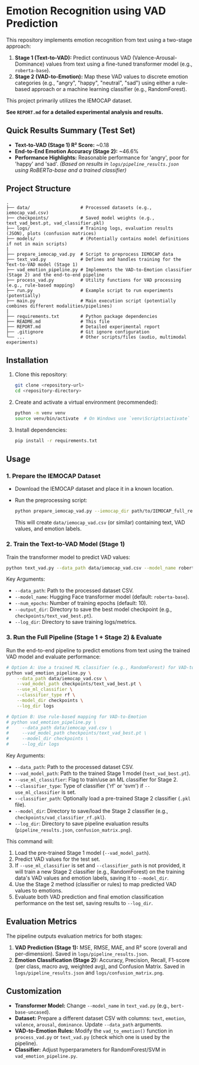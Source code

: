 # Emotion Recognition using VAD Prediction

This repository implements emotion recognition from text using a two-stage approach:

1.  **Stage 1 (Text-to-VAD):** Predict continuous VAD (Valence-Arousal-Dominance) values from text using a fine-tuned transformer model (e.g., `roberta-base`).
2.  **Stage 2 (VAD-to-Emotion):** Map these VAD values to discrete emotion categories (e.g., "angry", "happy", "neutral", "sad") using either a rule-based approach or a machine learning classifier (e.g., RandomForest).

This project primarily utilizes the IEMOCAP dataset.

**See `REPORT.md` for a detailed experimental analysis and results.**

## Quick Results Summary (Test Set)

*   **Text-to-VAD (Stage 1) R² Score:** ~0.18
*   **End-to-End Emotion Accuracy (Stage 2):** ~46.6%
*   **Performance Highlights:** Reasonable performance for 'angry', poor for 'happy' and 'sad'.
*(Based on results in `logs/pipeline_results.json` using RoBERTa-base and a trained classifier)*

## Project Structure

```
.
├── data/                   # Processed datasets (e.g., iemocap_vad.csv)
├── checkpoints/            # Saved model weights (e.g., text_vad_best.pt, vad_classifier.pkl)
├── logs/                   # Training logs, evaluation results (JSON), plots (confusion matrices)
├── models/                 # (Potentially contains model definitions if not in main scripts)
|
├── prepare_iemocap_vad.py  # Script to preprocess IEMOCAP data
├── text_vad.py             # Defines and handles training for the Text-to-VAD model (Stage 1)
├── vad_emotion_pipeline.py # Implements the VAD-to-Emotion classifier (Stage 2) and the end-to-end pipeline
├── process_vad.py          # Utility functions for VAD processing (e.g., rule-based mapping)
├── run.py                  # Example script to run experiments (potentially)
├── main.py                 # Main execution script (potentially combines different modalities/pipelines)
|
├── requirements.txt        # Python package dependencies
├── README.md               # This file
├── REPORT.md               # Detailed experimental report
├── .gitignore              # Git ignore configuration
└── ...                     # Other scripts/files (audio, multimodal experiments)
```

## Installation

1.  Clone this repository:
    ```bash
    git clone <repository-url>
    cd <repository-directory>
    ```
2.  Create and activate a virtual environment (recommended):
    ```bash
    python -m venv venv
    source venv/bin/activate  # On Windows use `venv\Scripts\activate`
    ```
3.  Install dependencies:
    ```bash
    pip install -r requirements.txt
    ```

## Usage

### 1. Prepare the IEMOCAP Dataset

*   Download the IEMOCAP dataset and place it in a known location.
*   Run the preprocessing script:

    ```bash
    python prepare_iemocap_vad.py --iemocap_dir path/to/IEMOCAP_full_release --output_dir data
    ```
    This will create `data/iemocap_vad.csv` (or similar) containing text, VAD values, and emotion labels.

### 2. Train the Text-to-VAD Model (Stage 1)

Train the transformer model to predict VAD values:

```bash
python text_vad.py --data_path data/iemocap_vad.csv --model_name roberta-base --num_epochs 10 --output_dir checkpoints --log_dir logs
```

Key Arguments:
*   `--data_path`: Path to the processed dataset CSV.
*   `--model_name`: Hugging Face transformer model (default: `roberta-base`).
*   `--num_epochs`: Number of training epochs (default: 10).
*   `--output_dir`: Directory to save the best model checkpoint (e.g., `checkpoints/text_vad_best.pt`).
*   `--log_dir`: Directory to save training logs/metrics.

### 3. Run the Full Pipeline (Stage 1 + Stage 2) & Evaluate

Run the end-to-end pipeline to predict emotions from text using the trained VAD model and evaluate performance:

```bash
# Option A: Use a trained ML classifier (e.g., RandomForest) for VAD-to-Emotion
python vad_emotion_pipeline.py \
    --data_path data/iemocap_vad.csv \
    --vad_model_path checkpoints/text_vad_best.pt \
    --use_ml_classifier \
    --classifier_type rf \
    --model_dir checkpoints \
    --log_dir logs

# Option B: Use rule-based mapping for VAD-to-Emotion
# python vad_emotion_pipeline.py \
#     --data_path data/iemocap_vad.csv \
#     --vad_model_path checkpoints/text_vad_best.pt \
#     --model_dir checkpoints \
#     --log_dir logs
```

Key Arguments:
*   `--data_path`: Path to the processed dataset CSV.
*   `--vad_model_path`: Path to the trained Stage 1 model (`text_vad_best.pt`).
*   `--use_ml_classifier`: Flag to train/use an ML classifier for Stage 2.
*   `--classifier_type`: Type of classifier ('rf' or 'svm') if `--use_ml_classifier` is set.
*   `--classifier_path`: Optionally load a pre-trained Stage 2 classifier (`.pkl` file).
*   `--model_dir`: Directory to save/load the Stage 2 classifier (e.g., `checkpoints/vad_classifier_rf.pkl`).
*   `--log_dir`: Directory to save pipeline evaluation results (`pipeline_results.json`, `confusion_matrix.png`).

This command will:
1.  Load the pre-trained Stage 1 model (`--vad_model_path`).
2.  Predict VAD values for the test set.
3.  If `--use_ml_classifier` is set and `--classifier_path` is not provided, it will train a new Stage 2 classifier (e.g., RandomForest) on the training data's VAD values and emotion labels, saving it to `--model_dir`.
4.  Use the Stage 2 method (classifier or rules) to map predicted VAD values to emotions.
5.  Evaluate both VAD prediction and final emotion classification performance on the test set, saving results to `--log_dir`.

## Evaluation Metrics

The pipeline outputs evaluation metrics for both stages:

1.  **VAD Prediction (Stage 1):** MSE, RMSE, MAE, and R² score (overall and per-dimension). Saved in `logs/pipeline_results.json`.
2.  **Emotion Classification (Stage 2):** Accuracy, Precision, Recall, F1-score (per class, macro avg, weighted avg), and Confusion Matrix. Saved in `logs/pipeline_results.json` and `logs/confusion_matrix.png`.

## Customization

*   **Transformer Model:** Change `--model_name` in `text_vad.py` (e.g., `bert-base-uncased`).
*   **Dataset:** Prepare a different dataset CSV with columns: `text`, `emotion`, `valence`, `arousal`, `dominance`. Update `--data_path` arguments.
*   **VAD-to-Emotion Rules:** Modify the `vad_to_emotion()` function in `process_vad.py` or `text_vad.py` (check which one is used by the pipeline).
*   **Classifier:** Adjust hyperparameters for RandomForest/SVM in `vad_emotion_pipeline.py`.
